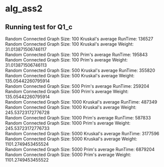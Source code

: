 # alg_ass2

## Running test for Q1_c
Random Connected Graph Size: 100 Kruskal's average RunTime: 136527
<br/>
Random Connected Graph Size: 100 Kruskal's average Weight: 31.013871506746117
<br/>
Random Connected Graph Size: 100 Prim's average RunTime: 195843
<br/>
Random Connected Graph Size: 100 Prim's average Weight: 31.013871506746113
<br/>
Random Connected Graph Size: 500 Kruskal's average RunTime: 355820
<br/>
Random Connected Graph Size: 500 Kruskal's average Weight: 135.05442260795914
<br/>
Random Connected Graph Size: 500 Prim's average RunTime: 259204
<br/>
Random Connected Graph Size: 500 Prim's average Weight: 135.05442260795914
<br/>
Random Connected Graph Size: 1000 Kruskal's average RunTime: 487349
<br/>
Random Connected Graph Size: 1000 Kruskal's average Weight: 245.53723172776728
<br/>
Random Connected Graph Size: 1000 Prim's average RunTime: 587833
<br/>
Random Connected Graph Size: 1000 Prim's average Weight: 245.53723172776733
<br/>
Random Connected Graph Size: 5000 Kruskal's average RunTime: 3177596
<br/>
Random Connected Graph Size: 5000 Kruskal's average Weight: 1101.2749453455524
<br/>
Random Connected Graph Size: 5000 Prim's average RunTime: 6879204
<br/>
Random Connected Graph Size: 5000 Prim's average Weight: 1101.2749453455522